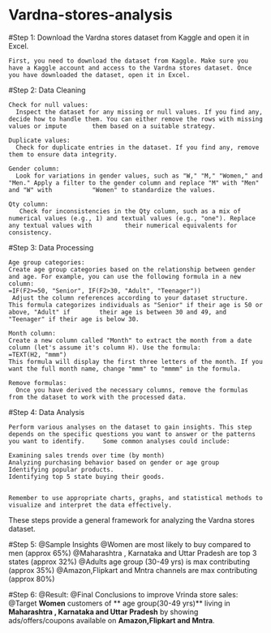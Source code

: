 # Vardna-stores-analysis
   
#Step 1:
     Download the Vardna stores dataset from Kaggle and open it in Excel.

    First, you need to download the dataset from Kaggle. Make sure you have a Kaggle account and access to the Vardna stores dataset. Once you have downloaded the dataset, open it in Excel.

#Step 2: 
    Data Cleaning

    Check for null values:
      Inspect the dataset for any missing or null values. If you find any, decide how to handle them. You can either remove the rows with missing values or impute       them based on a suitable strategy.

    Duplicate values:
      Check for duplicate entries in the dataset. If you find any, remove them to ensure data integrity.

    Gender column:
      Look for variations in gender values, such as "W," "M," "Women," and "Men." Apply a filter to the gender column and replace "M" with "Men" and "W" with           "Women" to standardize the values.

    Qty column:
       Check for inconsistencies in the Qty column, such as a mix of numerical values (e.g., 1) and textual values (e.g., "one"). Replace any textual values with         their numerical equivalents for consistency.

#Step 3:
   Data Processing

    Age group categories:
    Create age group categories based on the relationship between gender and age. For example, you can use the following formula in a new column:
    =IF(F2>=50, "Senior", IF(F2>30, "Adult", "Teenager"))
     Adjust the column references according to your dataset structure. This formula categorizes individuals as "Senior" if their age is 50 or above, "Adult" if        their age is between 30 and 49, and "Teenager" if their age is below 30.

    Month column:
    Create a new column called "Month" to extract the month from a date column (let's assume it's column H). Use the formula:
    =TEXT(H2, "mmm")
    This formula will display the first three letters of the month. If you want the full month name, change "mmm" to "mmmm" in the formula.

    Remove formulas:
      Once you have derived the necessary columns, remove the formulas from the dataset to work with the processed data.

#Step 4:
      Data Analysis

    Perform various analyses on the dataset to gain insights. This step depends on the specific questions you want to answer or the patterns you want to identify.     Some common analyses could include:

    Examining sales trends over time (by month)
    Analyzing purchasing behavior based on gender or age group
    Identifying popular products.
    Identifying top 5 state buying their goods.


    Remember to use appropriate charts, graphs, and statistical methods to visualize and interpret the data effectively.

These steps provide a general framework for analyzing the Vardna stores dataset.


#Step 5:
@Sample Insights
	@Women are most likely to buy compared to men (approx 65%)
	@Maharashtra , Karnataka and Uttar Pradesh are top 3 states (approx 32%)
	@Adults age group (30-49 yrs)  is max contributing (approx 35%)
	@Amazon,Flipkart and Mntra channels are max contributing (approx 80%)

#Step 6:
     @Result:
       @Final Conclusions to  improve Vrinda store sales:
	      @Target **Women** customers of ** age group(30-49 yrs)** living in **Maharashtra , Karnataka and Uttar Pradesh** by showing ads/offers/coupons available on **Amazon,Flipkart and Mntra**. 




